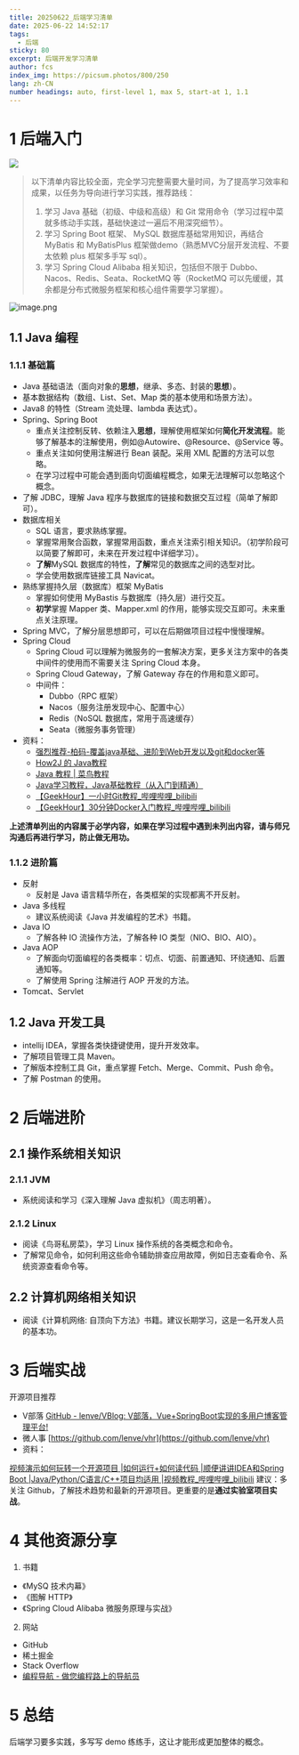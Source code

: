 ```yaml
---
title: 20250622_后端学习清单
date: 2025-06-22 14:52:17
tags:
  - 后端
sticky: 80
excerpt: 后端开发学习清单
author: fcs
index_img: https://picsum.photos/800/250
lang: zh-CN
number headings: auto, first-level 1, max 5, start-at 1, 1.1
---
```


# 1 后端入门

![](https://picsum.photos/800/250)

> 以下清单内容比较全面，完全学习完整需要大量时间，为了提高学习效率和成果，以任务为导向进行学习实践，推荐路线：
> 1. 学习 Java 基础（初级、中级和高级）和 Git 常用命令（学习过程中菜就多练动手实践，基础快速过一遍后不用深究细节）。
> 2. 学习 Spring Boot 框架、 MySQL 数据库基础常用知识，再结合 MyBatis 和 MyBatisPlus 框架做demo（熟悉MVC分层开发流程、不要太依赖 plus 框架多手写 sql）。
> 3. 学习 Spring Cloud Alibaba 相关知识，包括但不限于 Dubbo、Nacos、Redis、Seata、RocketMQ 等（RocketMQ 可以先缓缓，其余都是分布式微服务框架和核心组件需要学习掌握）。

![image.png](https://img.fcs.cloudns.ch/pics/20250622153819037.png)


## 1.1 Java 编程

### 1.1.1 基础篇

- Java 基础语法（面向对象的**思想**，继承、多态、封装的**思想**）。
- 基本数据结构（数组、List、Set、Map 类的基本使用和场景方法）。
- Java8 的特性（Stream 流处理、lambda 表达式）。
- Spring、Spring Boot
   - 重点关注控制反转、依赖注入**思想**，理解使用框架如何**简化开发流程**。能够了解基本的注解使用，例如@Autowire、@Resource、@Service 等。
   - 重点关注如何使用注解进行 Bean 装配。采用 XML 配置的方法可以忽略。
   - 在学习过程中可能会遇到面向切面编程概念，如果无法理解可以忽略这个概念。
- 了解 JDBC，理解 Java 程序与数据库的链接和数据交互过程（简单了解即可）。
- 数据库相关
   - SQL 语言，要求熟练掌握。
   - 掌握常用聚合函数，掌握常用函数，重点关注索引相关知识。（初学阶段可以简要了解即可，未来在开发过程中详细学习）。
   - **了解**MySQL 数据库的特性，**了解**常见的数据库之间的选型对比。
   - 学会使用数据库链接工具 Navicat。
- 熟练掌握持久层（数据库）框架 MyBatis
   - 掌握如何使用 MyBastis 与数据库（持久层）进行交互。
   - **初学**掌握 Mapper 类、Mapper.xml 的作用，能够实现交互即可。未来重点关注原理。
- Spring MVC，了解分层思想即可，可以在后期做项目过程中慢慢理解。
- Spring Cloud
   - Spring Cloud 可以理解为微服务的一套解决方案，更多关注方案中的各类中间件的使用而不需要关注 Spring Cloud 本身。
   - Spring Cloud Gateway，了解 Gateway 存在的作用和意义即可。
   - 中间件：
      - Dubbo（RPC 框架）
      - Nacos（服务注册发现中心、配置中心）
      - Redis（NoSQL 数据库，常用于高速缓存）
      - Seata（微服务事务管理）
- 资料：
   - [强烈推荐-柏码-覆盖java基础、进阶到Web开发以及git和docker等](https://www.itbaima.cn/zh-CN) 
   - [How2J 的 Java教程](https://how2j.cn/)
   - [Java 教程 | 菜鸟教程](https://www.runoob.com/java/java-tutorial.html)
   - [Java学习教程，Java基础教程（从入门到精通）](http://c.biancheng.net/java/)
   - [【GeekHour】一小时Git教程\_哔哩哔哩\_bilibili](https://www.bilibili.com/video/BV1HM411377j/?spm_id_from=333.1007.top_right_bar_window_custom_collection.content.click&vd_source=9c896fa9c3f9023797e8efe7be0c113e)
   - [【GeekHour】30分钟Docker入门教程\_哔哩哔哩\_bilibili](https://www.bilibili.com/video/BV14s4y1i7Vf/?spm_id_from=333.1007.top_right_bar_window_custom_collection.content.click&vd_source=9c896fa9c3f9023797e8efe7be0c113e)

**上述清单列出的内容属于必学内容，如果在学习过程中遇到未列出内容，请与师兄沟通后再进行学习，防止做无用功。**

### 1.1.2 进阶篇

- 反射
   - 反射是 Java 语言精华所在，各类框架的实现都离不开反射。
- Java 多线程
   - 建议系统阅读《Java 并发编程的艺术》书籍。
- Java IO
   - 了解各种 IO 流操作方法，了解各种 IO 类型（NIO、BIO、AIO）。
- Java AOP
   - 了解面向切面编程的各类概率：切点、切面、前置通知、环绕通知、后置通知等。
   - 了解使用 Spring 注解进行 AOP 开发的方法。
- Tomcat、Servlet

## 1.2 Java 开发工具

- intellij IDEA，掌握各类快捷键使用，提升开发效率。
- 了解项目管理工具 Maven。
- 了解版本控制工具 Git，重点掌握 Fetch、Merge、Commit、Push 命令。
- 了解 Postman 的使用。

# 2 后端进阶

## 2.1 操作系统相关知识

### 2.1.1 JVM

- 系统阅读和学习《深入理解 Java 虚拟机》（周志明著）。

### 2.1.2 Linux

- 阅读《鸟哥私房菜》，学习 Linux 操作系统的各类概念和命令。
- 了解常见命令，如何利用这些命令辅助排查应用故障，例如日志查看命令、系统资源查看命令等。

## 2.2 计算机网络相关知识

- 阅读《计算机网络: 自顶向下方法》书籍。建议长期学习，这是一名开发人员的基本功。

# 3 后端实战

开源项目推荐 

   - V部落 [GitHub - lenve/VBlog: V部落，Vue+SpringBoot实现的多用户博客管理平台!](https://github.com/lenve/VBlog)
   - 微人事 [https://github.com/lenve/vhr](https://github.com/lenve/vhr)
- 资料：

[视频演示如何玩转一个开源项目 |如何运行+如何读代码 |顺便讲讲IDEA和Spring Boot |Java/Python/C语言/C++项目均适用 |视频教程_哔哩哔哩_bilibili](https://www.bilibili.com/video/BV1y4411p74E/?spm_id_from=333.1007.top_right_bar_window_custom_collection.content.click&vd_source=c5e4bde45d4f565c2d073a77257b5075)
建议：多关注 Github，了解技术趋势和最新的开源项目。更重要的是**通过实验室项目实战**。

# 4 其他资源分享

1.  书籍 
   - 《MySQ 技术内幕》
   - 《图解 HTTP》
   - 《Spring Cloud Alibaba 微服务原理与实战》
2.  网站 
   - GitHub
   - 稀土掘金
   - Stack Overflow
   - [编程导航 - 做您编程路上的导航员](https://www.code-nav.cn/)

# 5 总结

后端学习要多实践，多写写 demo 练练手，这让才能形成更加整体的概念。
